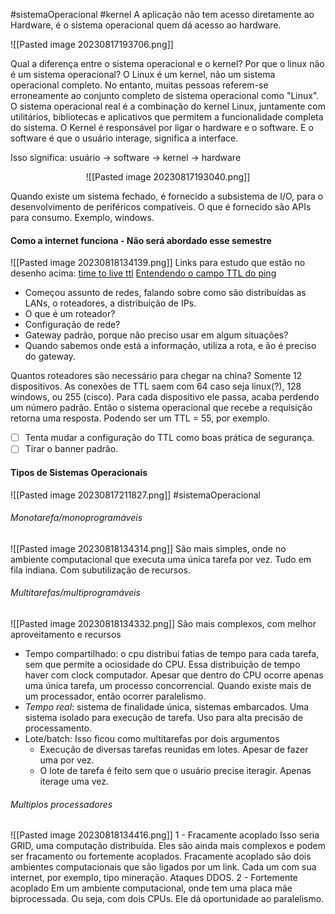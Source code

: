 #sistemaOperacional #kernel
A aplicação não tem acesso diretamente ao Hardware, é o sistema operacional quem dá acesso ao hardware.

![[Pasted image 20230817193706.png]]

Qual a diferença entre o sistema operacional e o kernel? Por que o linux não é um sistema operacional? O Linux é um kernel, não um sistema operacional completo. No entanto, muitas pessoas referem-se erroneamente ao conjunto completo de sistema operacional como "Linux". O sistema operacional real é a combinação do kernel Linux, juntamente com utilitários, bibliotecas e aplicativos que permitem a funcionalidade completa do sistema.
O Kernel é responsável por ligar o hardware e o software. E o software é que o usuário interage, significa a interface. 

Isso significa: usuário -> software -> kernel -> hardware

<div align="center">

![[Pasted image 20230817193040.png]]  

</div>

Quando existe um sistema fechado, é fornecido a subsistema de I/O, para o desenvolvimento de periféricos compatíveis. O que é fornecido são APIs para consumo. Exemplo, windows. 

####  Como a internet funciona - Não será abordado esse semestre
![[Pasted image 20230818134139.png]]
Links para estudo que estão no desenho acima:
[time to live ttl](https://www.cloudflare.com/pt-br/learning/cdn/glossary/time-to-live-ttl/)
[Entendendo o campo TTL do ping](https://www.vivaolinux.com.br/dica/Entendendo-o-campo-TTL-do-ping)

* Começou assunto de redes, falando sobre como são distribuídas as LANs, o roteadores, a distribuição de IPs. 
* O que é um roteador?
* Configuração de rede?
* Gateway padrão, porque não preciso usar em algum situações?
* Quando sabemos onde está a informação, utiliza a rota, e ão é preciso do gateway.


Quantos roteadores são necessário para chegar na china? Somente 12 dispositivos. 
As conexões de TTL saem com 64 caso seja linux(?), 128 windows, ou 255 (cisco). Para cada dispositivo ele passa, acaba perdendo um número padrão. Então o sistema operacional que recebe a requisição retorna uma resposta. Podendo ser um TTL = 55, por exemplo. 
- [ ] Tenta mudar a configuração do TTL como boas prática  de segurança. 
- [ ] Tirar o banner padrão. 

#### Tipos de Sistemas Operacionais

![[Pasted image 20230817211827.png]] #sistemaOperacional 

###### Monotarefa/monoprogramáveis
![[Pasted image 20230818134314.png]]
São mais simples, onde no ambiente computacional que executa uma única tarefa por vez. Tudo em fila indiana. Com subutilização de recursos. 
###### Multitarefas/multiprogramáveis
![[Pasted image 20230818134332.png]]
São mais complexos, com melhor aproveitamento e recursos
* Tempo compartilhado: o cpu distribui fatias de tempo para cada tarefa, sem que permite a ociosidade do CPU. Essa distribuição de tempo haver com clock computador. Apesar que dentro do CPU ocorre apenas uma única tarefa, um processo concorrencial. Quando existe mais de um processador, então ocorrer paralelismo. 
* *Tempo real*: sistema de finalidade única, sistemas embarcados. Uma sistema isolado para execução de tarefa. Uso para alta precisão de processamento.
* Lote/batch: Isso ficou como multitarefas por dois argumentos
	* Execução de diversas tarefas reunidas em lotes. Apesar de fazer uma por vez.
	* O lote de tarefa é feito sem que o usuário precise iteragir. Apenas iterage uma vez. 



###### Multiplos processadores
![[Pasted image 20230818134416.png]]
1 - Fracamente acoplado
	Isso seria GRID, uma computação distribuída.
Eles são ainda mais complexos e podem ser fracamento ou fortemente acoplados. 
Fracamente acoplado são dois ambientes computacionais que são ligados por um link. Cada um com sua internet, por exemplo, tipo mineração. Ataques DDOS.
2 - Fortemente acoplado
Em um ambiente computacional, onde tem uma placa mãe biprocessada. Ou seja, com dois CPUs. Ele dá oportunidade ao paralelismo.  
